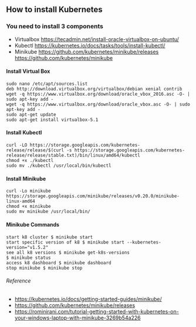 ## How to install Kubernetes



### You need to install 3 components
- Virtualbox https://tecadmin.net/install-oracle-virtualbox-on-ubuntu/
- Kubectl https://kubernetes.io/docs/tasks/tools/install-kubectl/
- Minikube https://github.com/kubernetes/minikube/releases https://github.com/kubernetes/minikube

#### Install Virtual Box
```
sudo nano /etc/apt/sources.list
deb http://download.virtualbox.org/virtualbox/debian xenial contrib
wget -q https://www.virtualbox.org/download/oracle_vbox_2016.asc -O- | sudo apt-key add -
wget -q https://www.virtualbox.org/download/oracle_vbox.asc -O- | sudo apt-key add -
sudo apt-get update
sudo apt-get install virtualbox-5.1
```

#### Install Kubectl
```
curl -LO https://storage.googleapis.com/kubernetes-release/release/$(curl -s https://storage.googleapis.com/kubernetes-release/release/stable.txt)/bin/linux/amd64/kubectl
chmod +x ./kubectl
sudo mv ./kubectl /usr/local/bin/kubectl
```

#### Install Minikube
```
curl -Lo minikube https://storage.googleapis.com/minikube/releases/v0.20.0/minikube-linux-amd64
chmod +x minikube
sudo mv minikube /usr/local/bin/
```

#### Minikube Commands
```
start k8 cluster $ minikube start
start specific version of k8 $ minikube start --kubernetes-version="v1.5.2"
see all k8 versions $ minikube get-k8s-versions
$ minikube status
access k8 dashboard $ minikube dashboard
stop minikube $ minikube stop
```

###### Reference
- https://kubernetes.io/docs/getting-started-guides/minikube/
- https://github.com/kubernetes/minikube/releases
- https://rominirani.com/tutorial-getting-started-with-kubernetes-on-your-windows-laptop-with-minikube-3269b54a226
